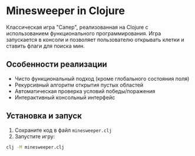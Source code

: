 # Minesweeper in Clojure

Классическая игра "Сапер", реализованная на Clojure с использованием функционального программирования. Игра запускается в консоли и позволяет пользователю открывать клетки и ставить флаги для поиска мин.

## Особенности реализации

- Чисто функциональный подход (кроме глобального состояния поля)
- Рекурсивный алгоритм открытия пустых областей
- Автоматическая проверка условий победы/поражения
- Интерактивный консольный интерфейс

## Установка и запуск

1. Сохраните код в файл `minesweeper.clj`
2. Запустите игру:
```bash
clj -M minesweeper.clj
